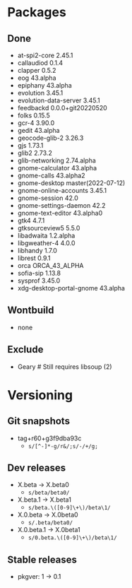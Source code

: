 # Packages
## Done
- at-spi2-core 2.45.1
- callaudiod 0.1.4
- clapper 0.5.2
- eog 43.alpha
- epiphany 43.alpha
- evolution 3.45.1
- evolution-data-server 3.45.1
- feedbackd 0.0.0+git20220520
- folks 0.15.5
- gcr-4 3.90.0
- gedit 43.alpha
- geocode-glib-2 3.26.3
- gjs 1.73.1
- glib2 2.73.2
- glib-networking 2.74.alpha
- gnome-calculator 43.alpha
- gnome-calls 43.alpha2
- gnome-desktop master(2022-07-12)
- gnome-online-accounts 3.45.1
- gnome-session 42.0
- gnome-settings-daemon 42.2
- gnome-text-editor 43.alpha0
- gtk4 4.7.1
- gtksourceview5 5.5.0
- libadwaita 1.2.alpha
- libgweather-4 4.0.0
- libhandy 1.7.0
- librest 0.9.1
- orca ORCA_43_ALPHA
- sofia-sip 1.13.8
- sysprof 3.45.0
- xdg-desktop-portal-gnome 43.alpha


## Wontbuild
- none

## Exclude
- Geary # Still requires libsoup (2)

# Versioning
## Git snapshots
* tag+r60+g3f9dba93c
  * `s/[^-]*-g/r&/;s/-/+/g;`
## Dev releases
* X.beta -> X.beta0
  * `s/beta/beta0/`
* X.beta.1 -> X.beta1
  * `s/beta.\([0-9]\+\)/beta\1/`
* X.0.beta -> X.0beta0
  * `s/.beta/beta0/`
* X.0.beta.1 -> X.0beta1
  * `s/0.beta.\([0-9]\+\)/beta\1/`

## Stable releases
* pkgver: 1 -> 0.1
